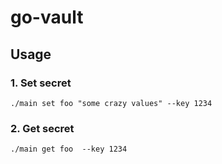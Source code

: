 # go-vault

## Usage
### 1. Set secret
```
./main set foo "some crazy values" --key 1234
```

### 2. Get secret
```
./main get foo  --key 1234
```
